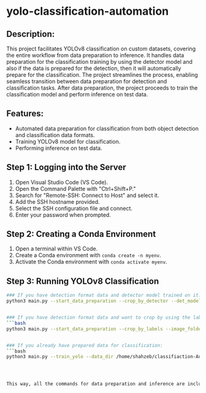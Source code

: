 # yolo-classification-automation

## Description:
This project facilitates YOLOv8 classification on custom datasets, covering the entire workflow from data preparation to inference. It handles data preparation for the classification training by using the detector model and also if the data is prepared for the detection, then it will automatically prepare for the classification. The project streamlines the process, enabling seamless transition between data preparation for detection and classification tasks. After data preparation, the project proceeds to train the classification model and perform inference on test data.

## Features:
- Automated data preparation for classification from both object detection and classification data formats.
- Training YOLOv8 model for classification.
- Performing inference on test data.

## Step 1: Logging into the Server
1. Open Visual Studio Code (VS Code).
2. Open the Command Palette with "Ctrl+Shift+P."
3. Search for "Remote-SSH: Connect to Host" and select it.
4. Add the SSH hostname provided.
5. Select the SSH configuration file and connect.
6. Enter your password when prompted.

## Step 2: Creating a Conda Environment
1. Open a terminal within VS Code.
2. Create a Conda environment with `conda create -n myenv`.
3. Activate the Conda environment with `conda activate myenv`.

## Step 3: Running YOLOv8 Classification
```bash
### If you have detection format data and detector model trained on it:
python3 main.py --start_data_preparation --crop_by_detector --det_model_path /home/shahzeb/classifiaction-Automation/model_folder/best.pt --image_folder /home/shahzeb/classifiaction-Automation/detection_data/images --destination_folder /home/shahzeb/classifiaction-Automation/Data --classes 0 1 --split_data --train_folder /home/shahzeb/classifiaction-Automation/cls-data/train --val_folder /home/shahzeb/classifiaction-Automation/cls-data/val --split_ratio 0.7 --train_yolo --data_dir /home/shahzeb/classifiaction-Automation/cls-data --epochs 1 --model yolov8n-cls.pt --inference --video_path /home/shahzeb/classifiaction-Automation/test_video/test.mp4 --output_video_path /home/shahzeb/classifiaction-Automation/output_video/1.mp4 --data_folder /home/shahzeb/classifiaction-Automation/Data


### If you have detection format data and want to crop by using the labels file:
```bash
python3 main.py --start_data_preparation --crop_by_labels --image_folder /home/shahzeb/classifiaction-Automation/detection_data/images --label_folder /home/shahzeb/classifiaction-Automation/detection_data/labels --output_folder /home/shahzeb/classifiaction-Automation/Data --split_data --data_folder /home/shahzeb/classifiaction-Automation/Data --train_folder /home/shahzeb/classifiaction-Automation/cls-data/train --val_folder /home/shahzeb/classifiaction-Automation/cls-data/val --split_ratio 0.7 --train_yolo --data_dir /home/shahzeb/classifiaction-Automation/cls-data --epochs 1 --model yolov8n-cls.pt --inference --video_path /home/shahzeb/classifiaction-Automation/test_video/test.mp4 --output_video_path /home/shahzeb/classifiaction-Automation/output_video --det_model_path /home/shahzeb/classifiaction-Automation/model_folder/best.pt


### If you already have prepared data for classification:
```bash
python3 main.py --train_yolo --data_dir /home/shahzeb/classifiaction-Automation/cls-data --epochs 10 --model yolov8n-cls.pt --inference --video_path /home/shahzeb/classifiaction-Automation/test_video --output_video_path /home/shahzeb/classifiaction-Automation/output_video --det_model_path /home/shahzeb/classifiaction-Automation/model_folder/best.pt




This way, all the commands for data preparation and inference are included under Step 3, making it more convenient for users to follow the instructions.

